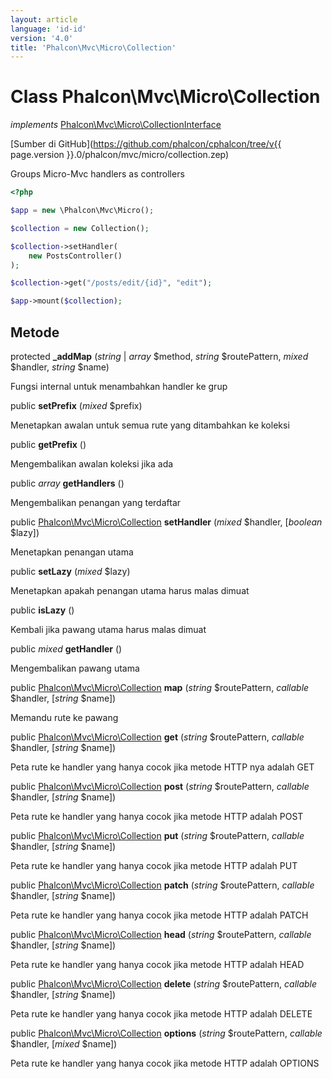 ```yaml
---
layout: article
language: 'id-id'
version: '4.0'
title: 'Phalcon\Mvc\Micro\Collection'
---
```

# Class **Phalcon\Mvc\Micro\Collection**

*implements* [Phalcon\Mvc\Micro\CollectionInterface](Phalcon_Mvc_Micro_CollectionInterface)

[Sumber di GitHub](https://github.com/phalcon/cphalcon/tree/v{{ page.version }}.0/phalcon/mvc/micro/collection.zep)

Groups Micro-Mvc handlers as controllers

```php
<?php

$app = new \Phalcon\Mvc\Micro();

$collection = new Collection();

$collection->setHandler(
    new PostsController()
);

$collection->get("/posts/edit/{id}", "edit");

$app->mount($collection);

```

## Metode

protected **_addMap** (*string* | *array* $method, *string* $routePattern, *mixed* $handler, *string* $name)

Fungsi internal untuk menambahkan handler ke grup

public **setPrefix** (*mixed* $prefix)

Menetapkan awalan untuk semua rute yang ditambahkan ke koleksi

public **getPrefix** ()

Mengembalikan awalan koleksi jika ada

public *array* **getHandlers** ()

Mengembalikan penangan yang terdaftar

public [Phalcon\Mvc\Micro\Collection](Phalcon_Mvc_Micro_Collection) **setHandler** (*mixed* $handler, [*boolean* $lazy])

Menetapkan penangan utama

public **setLazy** (*mixed* $lazy)

Menetapkan apakah penangan utama harus malas dimuat

public **isLazy** ()

Kembali jika pawang utama harus malas dimuat

public *mixed* **getHandler** ()

Mengembalikan pawang utama

public [Phalcon\Mvc\Micro\Collection](Phalcon_Mvc_Micro_Collection) **map** (*string* $routePattern, *callable* $handler, [*string* $name])

Memandu rute ke pawang

public [Phalcon\Mvc\Micro\Collection](Phalcon_Mvc_Micro_Collection) **get** (*string* $routePattern, *callable* $handler, [*string* $name])

Peta rute ke handler yang hanya cocok jika metode HTTP nya adalah GET

public [Phalcon\Mvc\Micro\Collection](Phalcon_Mvc_Micro_Collection) **post** (*string* $routePattern, *callable* $handler, [*string* $name])

Peta rute ke handler yang hanya cocok jika metode HTTP adalah POST

public [Phalcon\Mvc\Micro\Collection](Phalcon_Mvc_Micro_Collection) **put** (*string* $routePattern, *callable* $handler, [*string* $name])

Peta rute ke handler yang hanya cocok jika metode HTTP adalah PUT

public [Phalcon\Mvc\Micro\Collection](Phalcon_Mvc_Micro_Collection) **patch** (*string* $routePattern, *callable* $handler, [*string* $name])

Peta rute ke handler yang hanya cocok jika metode HTTP adalah PATCH

public [Phalcon\Mvc\Micro\Collection](Phalcon_Mvc_Micro_Collection) **head** (*string* $routePattern, *callable* $handler, [*string* $name])

Peta rute ke handler yang hanya cocok jika metode HTTP adalah HEAD

public [Phalcon\Mvc\Micro\Collection](Phalcon_Mvc_Micro_Collection) **delete** (*string* $routePattern, *callable* $handler, [*string* $name])

Peta rute ke handler yang hanya cocok jika metode HTTP adalah DELETE

public [Phalcon\Mvc\Micro\Collection](Phalcon_Mvc_Micro_Collection) **options** (*string* $routePattern, *callable* $handler, [*mixed* $name])

Peta rute ke handler yang hanya cocok jika metode HTTP adalah OPTIONS